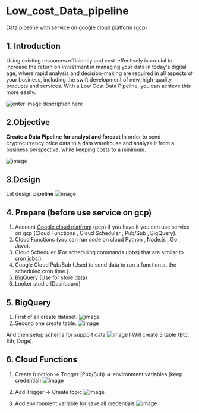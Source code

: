 # Low_cost_Data_pipeline
Data pipeline with service on google cloud platform (gcp)

## 1. Introduction
Using existing resources efficiently and cost-effectively is crucial to increase the return on investment in managing your data in today's digital age, where rapid analysis and decision-making are required in all aspects of your business, including the swift development of new, high-quality products and services. With a Low Cost Data Pipeline, you can achieve this more easily.

![enter image description here](https://www.dbs.com.sg/documents/portlet_file_entry/276102/low-cost-business-pd-1404x630.jpg/fb63749e-24b2-8f4e-a807-4aa7c96cb753)


## 2.Objective
**Create a Data Pipeline for analyst and forcast**   In  order to send cryptocurrency price data to a data warehouse and analyze it from a business perspective, while keeping costs to a minimum.

 ![image](https://github.com/mphothanachai/Project_Data_pipeline/assets/137395742/6c9cec96-68af-4346-95c7-aad194a3312a)

## 3.Design

Let design **pipeline**
![image](https://github.com/mphothanachai/Project_Data_pipeline/assets/137395742/b9f6c415-1e8c-4741-a838-930757eb6a08)

## 4. Prepare (before use service on gcp)

1.  Account  [Google cloud platfrom](https://console.cloud.google.com/)  (gcp) if you have it you can use service on gcp (Cloud Functions , Cloud Scheduler , Pub/Sub , BigQuery).
2.  Cloud Functions (you can run code on cloud Python , Node.js , Go , Java).
3.  Cloud Scheduler (For scheduling commands (jobs) that are similar to cron jobs.).
4.  Google Cloud Pub/Sub (Used to send data to run a function at the scheduled cron time.).
5. BigQuery (Use for store data)
6. Looker studio (Dashboard)

## 5. BigQuery
1. First of all create dataset.
![image](https://github.com/mphothanachai/Low_cost_Data_pipeline/assets/137395742/9a6cc8d3-f4db-4c57-ad82-dfc90275601f)
2. Second one create table.
![image](https://github.com/mphothanachai/Low_cost_Data_pipeline/assets/137395742/6ff43035-4718-4e55-b867-8ae79debcfd3)

And then setup schema for support data
![image](https://github.com/mphothanachai/Low_cost_Data_pipeline/assets/137395742/e9381b50-767a-4b04-9a86-7b1fc4552050)
I Will create 3 table (Btc, Eth, Doge).

## 6. Cloud Functions
1. Create function => Trigger (Pub/Sub) => environment variables (keep credential)
![image](https://github.com/mphothanachai/Low_cost_Data_pipeline/assets/137395742/7722e602-44eb-4211-82c3-394903fa662c)

2. Add Trigger => Create topic
![image](https://github.com/mphothanachai/Low_cost_Data_pipeline/assets/137395742/337db957-0a7a-4655-95e6-3059309d649e)
3. Add environment variable for save all credentials
![image](https://github.com/mphothanachai/Low_cost_Data_pipeline/assets/137395742/93370739-98ed-4165-8ecd-7b6accad7705)
